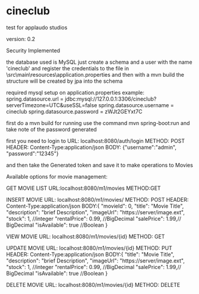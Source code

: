 # cineclub
test for applaudo studios

version: 0.2 

Security Implemented

the database used is MySQL just create a schema and a user with the name 'cineclub' and register the credentials to 
the file in \src\main\resources\application.properties and then with a mvn build the structure will be created by jpa into the schema

required mysql setup on application.properties example:
spring.datasource.url = jdbc:mysql://127.0.0.1:3306/cineclub?serverTimezone=UTC&useSSL=false
spring.datasource.username = cineclub
spring.datasource.password = zWJt2GEYxt7C

first do a mvn build 
for running use the command mvn spring-boot:run and take note of the password generated 

first you need to login to 
	URL: localhost:8080/auth/login
	METHOD: POST
	HEADER: Content-Type:application/json
	BODY: {"username":"admin", "password":"12345"}

and then take the Generated token and save it to make operations to Movies

Available options for movie management:

  GET MOVIE LIST
	URL:localhost:8080/m1/movies
	METHOD:GET
	
  INSERT MOVIE
  	URL: localhost:8080/m1/movies/
	METHOD: POST
	HEADER: Content-Type:application/json
	BODY:{
		    "movieId": 0,
		    "title": "Movie Title",
		    "description": "brief Description",
		    "imageUrl": "https://server/image.ext",
		    "stock": 1, //integer
		    "rentalPrice": 0.99, //BigDecimal
		    "salePrice": 1.99,// BigDecimal
		    "isAvailable": true //Boolean
		}
		
   VIEW MOVIE
   	 URL: localhost:8080/m1/movies/{id}
	 METHOD: GET
	
   UPDATE MOVIE
   	 URL: localhost:8080/m1/movies/{id}
	 METHOD: PUT
	 HEADER: Content-Type:application/json
	 BODY:{
		    "title": "Movie Title",
		    "description": "brief Description",
		    "imageUrl": "https://server/image.ext",
		    "stock": 1, //integer
		    "rentalPrice": 0.99, //BigDecimal
		    "salePrice": 1.99,// BigDecimal
		    "isAvailable": true //Boolean
		  } 

   DELETE MOVIE
	 URL: localhost:8080/m1/movies/{id}
	 METHOD: DELETE
	 	
		
		